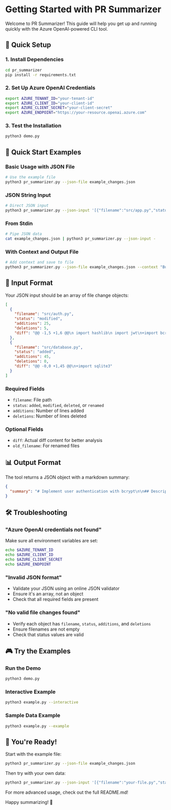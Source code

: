 # Getting Started with PR Summarizer

Welcome to PR Summarizer! This guide will help you get up and running quickly with the Azure OpenAI-powered CLI tool.

## 🚀 Quick Setup

### 1. Install Dependencies
```bash
cd pr_summarizer
pip install -r requirements.txt
```

### 2. Set Up Azure OpenAI Credentials
```bash
export AZURE_TENANT_ID="your-tenant-id"
export AZURE_CLIENT_ID="your-client-id"
export AZURE_CLIENT_SECRET="your-client-secret"
export AZURE_ENDPOINT="https://your-resource.openai.azure.com"
```

### 3. Test the Installation
```bash
python3 demo.py
```

## 🎯 Quick Start Examples

### Basic Usage with JSON File
```bash
# Use the example file
python3 pr_summarizer.py --json-file example_changes.json
```

### JSON String Input
```bash
# Direct JSON input
python3 pr_summarizer.py --json-input '[{"filename":"src/app.py","status":"modified","additions":5,"deletions":2}]'
```

### From Stdin
```bash
# Pipe JSON data
cat example_changes.json | python3 pr_summarizer.py --json-input -
```

### With Context and Output File
```bash
# Add context and save to file
python3 pr_summarizer.py --json-file example_changes.json --context "Bug fix for authentication" --output summary.json
```

## 📝 Input Format

Your JSON input should be an array of file change objects:

```json
[
  {
    "filename": "src/auth.py",
    "status": "modified",
    "additions": 25,
    "deletions": 5,
    "diff": "@@ -1,5 +1,6 @@\n import hashlib\n import jwt\n+import bcrypt"
  },
  {
    "filename": "src/database.py", 
    "status": "added",
    "additions": 45,
    "deletions": 0,
    "diff": "@@ -0,0 +1,45 @@\n+import sqlite3"
  }
]
```

### Required Fields
- `filename`: File path
- `status`: `added`, `modified`, `deleted`, or `renamed`
- `additions`: Number of lines added
- `deletions`: Number of lines deleted

### Optional Fields
- `diff`: Actual diff content for better analysis
- `old_filename`: For renamed files

## 📊 Output Format

The tool returns a JSON object with a markdown summary:

```json
{
  "summary": "# Implement user authentication with bcrypt\n\n## Description\nThis PR improves the authentication system...\n\n## Key Changes\n- Replace SHA256 password hashing with bcrypt\n- Add password verification functionality\n..."
}
```

## 🛠️ Troubleshooting

### "Azure OpenAI credentials not found"
Make sure all environment variables are set:
```bash
echo $AZURE_TENANT_ID
echo $AZURE_CLIENT_ID
echo $AZURE_CLIENT_SECRET
echo $AZURE_ENDPOINT
```

### "Invalid JSON format"
- Validate your JSON using an online JSON validator
- Ensure it's an array, not an object
- Check that all required fields are present

### "No valid file changes found"
- Verify each object has `filename`, `status`, `additions`, and `deletions`
- Ensure filenames are not empty
- Check that status values are valid

## 🎮 Try the Examples

### Run the Demo
```bash
python3 demo.py
```

### Interactive Example
```bash
python3 example.py --interactive
```

### Sample Data Example  
```bash
python3 example.py --example
```

## 🚀 You're Ready!

Start with the example file:
```bash
python3 pr_summarizer.py --json-file example_changes.json
```

Then try with your own data:
```bash
python3 pr_summarizer.py --json-input '[{"filename":"your-file.py","status":"modified","additions":10,"deletions":3}]'
```

For more advanced usage, check out the full README.md!

Happy summarizing! 🎉